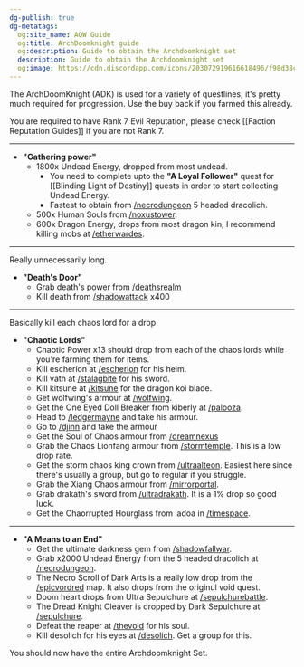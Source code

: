 ```yaml
---
dg-publish: true
dg-metatags:
  og:site_name: AQW Guide
  og:title: ArchDoomknight guide
  og:description: Guide to obtain the Archdoomknight set
  description: Guide to obtain the Archdoomknight set
  og:image: https://cdn.discordapp.com/icons/203072919616618496/f98d38c50b06972678eaaa1aa2c0cedf.png
---
```

The ArchDoomKnight (ADK) is used for a variety of questlines, it's pretty much required for progression. Use the buy back if you farmed this already.

You are required to have Rank 7 Evil Reputation, please check [[Faction Reputation Guides]] if you are not Rank 7.

---

- **"Gathering power"**
	- 1800x Undead Energy, dropped from most undead.
		- You need to complete upto the **"A Loyal Follower"** quest for [[Blinding Light of Destiny]] quests in order to start collecting Undead Energy.
		- Fastest to obtain from [/necrodungeon](http://aqwwiki.wikidot.com/necropolis-dungeon) 5 headed dracolich.
	- 500x Human Souls from [/noxustower](http://aqwwiki.wikidot.com/noxus-tower).
	- 600x Dragon Energy, drops from most dragon kin, I recommend killing mobs at [/etherwardes](http://aqwwiki.wikidot.com/etherstorm-war-desoloth).

---

Really unnecessarily long.
- **"Death's Door"**
	- Grab death's power from [/deathsrealm](http://aqwwiki.wikidot.com/death-s-realm)
	- Kill death from [/shadowattack](http://aqwwiki.wikidot.com/souls-of-the-dead) x400

---

Basically kill each chaos lord for a drop
- **"Chaotic Lords"**
	- Chaotic Power x13 should drop from each of the chaos lords while you're farming them for items.
	- Kill escherion at [/escherion](http://aqwwiki.wikidot.com/escherion-s-tower) for his helm.
	- Kill vath at [/stalagbite](http://aqwwiki.wikidot.com/stalagbite-location) for his sword.
	- Kill kitsune at [/kitsune](http://aqwwiki.wikidot.com/kitsune-s-lair) for the dragon koi blade.
	- Get wolfwing's armour at [/wolfwing](http://aqwwiki.wikidot.com/wolfwing-s-lair).
	- Get the One Eyed Doll Breaker from kiberly at [/palooza](http://aqwwiki.wikidot.com/lorestockapalooza).
	- Head to [/ledgermayne](http://aqwwiki.wikidot.com/ledgermayne-location) and take his armour.
	- Go to [/djinn](http://aqwwiki.wikidot.com/djinn) and take the armour
	- Get the Soul of Chaos armour from [/dreamnexus](http://aqwwiki.wikidot.com/dream-nexus)
	- Grab the Chaos Lionfang armour from [/stormtemple](http://aqwwiki.wikidot.com/the-storm-temple). This is a low drop rate.
	- Get the storm chaos king crown from [/ultraalteon](http://aqwwiki.wikidot.com/ultra-alteon-monster-1). Easiest here since there's usually a group, but go to regular if you struggle.
	- Grab the Xiang Chaos armour from [/mirrorportal](http://aqwwiki.wikidot.com/mirror-portal).
	- Grab drakath's sword from [/ultradrakath](http://aqwwiki.wikidot.com/ultra-drakath). It is a 1% drop so good luck.
	- Get the Chaorrupted Hourglass from iadoa in [/timespace](http://aqwwiki.wikidot.com/time-space).

---

- **"A Means to an End"**
	- Get the ultimate darkness gem from [/shadowfallwar](http://aqwwiki.wikidot.com/shadowfall-war-location).
	- Grab x2000 Undead Energy from the 5 headed dracolich at [/necrodungeon](http://aqwwiki.wikidot.com/necropolis-dungeon).
	- The Necro Scroll of Dark Arts is a really low drop from the [/epicvordred](http://aqwwiki.wikidot.com/epic-vordred) map. It also drops from the originul void quest.
	- Doom heart drops from Ultra Sepulchure at [/sepulchurebattle](http://aqwwiki.wikidot.com/sepulchure-battle).
	- The Dread Knight Cleaver is dropped by Dark Sepulchure at [/sepulchure](http://aqwwiki.wikidot.com/sepulchure-location).
	- Defeat the reaper at [/thevoid](http://aqwwiki.wikidot.com/the-void) for his soul.
	- Kill desolich for his eyes at [/desolich](http://aqwwiki.wikidot.com/desolich-location). Get a group for this.

You should now have the entire Archdoomknight Set.
